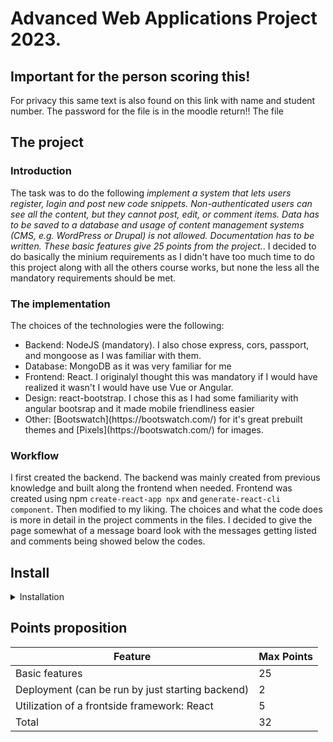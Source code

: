 # Advanced Web Applications Project 2023.

## Important for the person scoring this!
For privacy this same text is also found on this link with name and student number.
The password for the file is in the moodle return!!
The file

## The project

### Introduction
The task was to do the following _implement a system that lets users register, login and post new code snippets. Non-authenticated users can see all the content, but they cannot post, edit, or comment items. Data has to be saved to a database and usage of content management systems (CMS, e.g. WordPress or Drupal) is not allowed. Documentation has to be written. These basic features give 25 points from the project._.
I decided to do basically the minium requirements as I didn't have too much time to do this project along with all the others course works, but none the less all the mandatory requirements should be met. 
### The implementation
The choices of the technologies were the following:
<ul>
  <li>Backend: NodeJS (mandatory). I also chose express, cors, passport, and mongoose as I was familiar with them.</li>
  <li>Database: MongoDB as it was very familiar for me</li>
  <li>Frontend: React. I originalyl thought this was mandatory if I would have realized it wasn't I would have use Vue or Angular.</li>
  <li>Design: react-bootstrap. I chose this as I had some familiarity with angular bootsrap and it made mobile friendliness easier</li>
  <li>Other: [Bootswatch](https://bootswatch.com/) for it's great prebuilt themes and [Pixels](https://bootswatch.com/) for images.</li>
</ul>

### Workflow
I first created the backend. The backend was mainly created from previous knowledge and built along the frontend when needed. Frontend was created using npm `create-react-app npx` and `generate-react-cli component`. Then modified to my liking. The choices and what the code does is more in detail in the project comments in the files.
I decided to give the page somewhat of a message board look with the messages getting listed and comments being showed below the codes.

## Install
<details>
  <summary>Installation</summary>
  <br/>
  Make sure you have all the required software installed.
  <ul>
    <li>NodeJS 16 or newer</li>
    <li>MongoDB 5.0 or newer</li>
  </ul>

  1. Clone the git repo to your local machine
    `git clone`
  
  *(or use cli)*
  2. Navigate to the project root and run `npm install`
  
  to get the required backend libraries.
  <details>
    <summary>2.5</summary>
    If you want to run the frontend seperately or run it in dev mode navigate to _adv_web_app_project_ (the frontend directory) and run 
    
    `npm install`
    
    For debugging also run npm start in this directory
    `npm start`
    
  </details>
  
  3. Start mongoDB server if not running already. 


  4. Start the server
  ```
  node app
  ```
  
  App is now running on port localhost:5000 (can be changed in app.js if needed).
</details>

## Points proposition
| Feature                                          | Max Points |
|--------------------------------------------------|------------|
| Basic features                                   | 25         |
| Deployment (can be run by just starting backend) | 2          |
| Utilization of a frontside framework: React                                                | 5          |
|Total|32|
